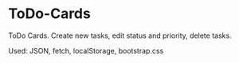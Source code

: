 # ToDo-Cards
ToDo Cards. Create new tasks, edit status and priority, delete tasks.

Used:
JSON, fetch, localStorage, bootstrap.css
